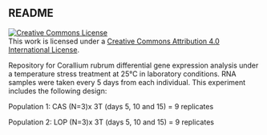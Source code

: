 ## README

<a rel="license" href="http://creativecommons.org/licenses/by/4.0/"><img alt="Creative Commons License" style="border-width:0" src="https://i.creativecommons.org/l/by/4.0/88x31.png" /></a><br />This work is licensed under a <a rel="license" href="http://creativecommons.org/licenses/by/4.0/">Creative Commons Attribution 4.0 International License</a>.

Repository for Corallium rubrum differential gene expression analysis under a temperature stress treatment at 25°C in laboratory conditions. RNA samples were taken every 5 days from each individual.
This experiment includes the following design:

Population 1: CAS (N=3)x 3T (days 5, 10 and 15) = 9 replicates

Population 2: LOP (N=3)x 3T (days 5, 10 and 15) = 9 replicates
